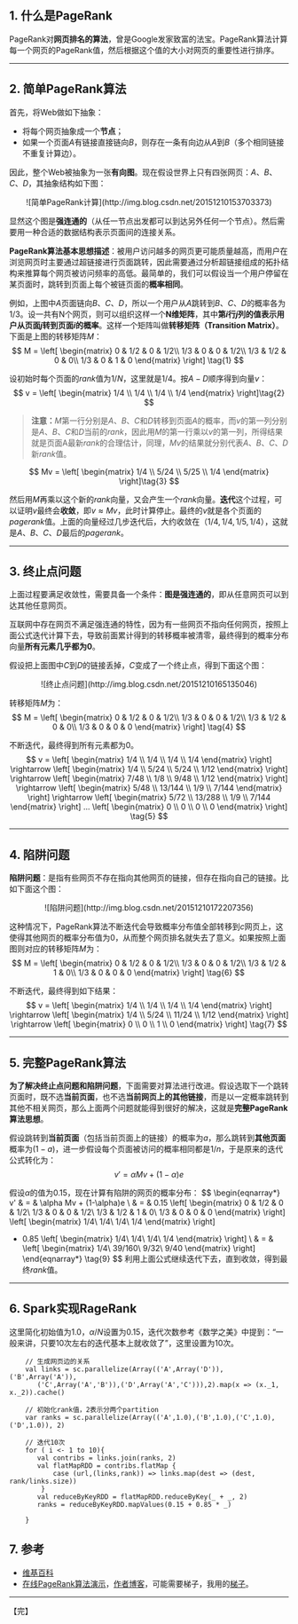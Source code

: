 ## 1. 什么是PageRank

PageRank对**网页排名的算法**，曾是Google发家致富的法宝。PageRank算法计算每一个网页的PageRank值，然后根据这个值的大小对网页的重要性进行排序。


----------

## 2. 简单PageRank算法

首先，将Web做如下抽象：

+ 将每个网页抽象成一个**节点**；
+ 如果一个页面$A$有链接直接链向$B$，则存在一条有向边从$A$到$B$（多个相同链接不重复计算边）。

因此，整个Web被抽象为一张**有向图**。现在假设世界上只有四张网页：$A、B、C、D$，其抽象结构如下图：
<center>![简单PageRank计算](http://img.blog.csdn.net/20151210153703373)</center>

显然这个图是**强连通的**（从任一节点出发都可以到达另外任何一个节点）。然后需要用一种合适的数据结构表示页面间的连接关系。

**PageRank算法基本思想描述**：被用户访问越多的网页更可能质量越高，而用户在浏览网页时主要通过超链接进行页面跳转，因此需要通过分析超链接组成的拓扑结构来推算每个网页被访问频率的高低。最简单的，我们可以假设当一个用户停留在某页面时，跳转到页面上每个被链页面的**概率相同**。

例如，上图中$A$页面链向$B、C、D$，所以一个用户从$A$跳转到$B、C、D$的概率各为$1/3$。设一共有N个网页，则可以组织这样一个**N维矩阵**，其中**第$i$行$j$列的值表示用户从页面$j$转到页面$i$的概率**。这样一个矩阵叫做**转移矩阵（Transition Matrix）**。下面是上图的转移矩阵$M$：
$$
 M = 
 \left[
 \begin{matrix}
   0 & 1/2 & 0 & 1/2\\
   1/3 & 0 & 0 & 1/2\\
   1/3 & 1/2 & 0 & 0\\
   1/3 & 0 & 1 & 0
  \end{matrix}
  \right] \tag{1}
$$


设初始时每个页面的$rank$值为$1/N$，这里就是$1/4$。按$A-D$顺序得到向量$v$：
$$
v = 
\left[
\begin{matrix}
1/4 \\ 1/4 \\ 1/4 \\ 1/4 
\end{matrix}
\right]\tag{2}
$$


> **注意：**$M$第一行分别是$A、B、C$和$D$转移到页面$A$的概率，而$v$的第一列分别是$A、B、C$和$D$当前的$rank$，因此用$M$的第一行乘以$v$的第一列，所得结果就是页面A最新$rank$的合理估计，同理，$Mv$的结果就分别代表$A、B、C、D$新$rank$值。

$$
Mv = 
\left[
\begin{matrix}
1/4 \\ 5/24 \\ 5/25 \\ 1/4 
\end{matrix}
\right]\tag{3}
$$

然后用$M$再乘以这个新的$rank$向量，又会产生一个$rank$向量。**迭代**这个过程，可以证明$v$最终会**收敛**，即$v \approx Mv$，此时计算停止。最终的$v$就是各个页面的$pagerank$值。上面的向量经过几步迭代后，大约收敛在$（1/4, 1/4, 1/5, 1/4）$，这就是$A、B、C、D$最后的$pagerank$。


----------
## 3. 终止点问题
上面过程要满足收敛性，需要具备一个条件：**图是强连通的**，即从任意网页可以到达其他任意网页。

互联网中存在网页不满足强连通的特性，因为有一些网页不指向任何网页，按照上面公式迭代计算下去，导致前面累计得到的转移概率被清零，最终得到的概率分布向量**所有元素几乎都为0**。

假设把上面图中$C$到$D$的链接丢掉，$C$变成了一个终止点，得到下面这个图：
<center>![终止点问题](http://img.blog.csdn.net/20151210165135046)</center>

转移矩阵$M$为：
$$
 M = 
 \left[
 \begin{matrix}
   0 & 1/2 & 0 & 1/2\\
   1/3 & 0 & 0 & 1/2\\
   1/3 & 1/2 & 0 & 0\\
   1/3 & 0 & 0 & 0
  \end{matrix}
  \right] \tag{4}
$$

不断迭代，最终得到所有元素都为0。
$$
v = 
 \left[
 \begin{matrix}
   1/4 \\
   1/4 \\
   1/4 \\
   1/4
  \end{matrix}
  \right]  \rightarrow
 \left[
 \begin{matrix}
   1/4 \\
   5/24 \\
   5/24 \\
   1/12
  \end{matrix}
  \right] \rightarrow 
 \left[
 \begin{matrix}
   7/48 \\
   1/8 \\
   9/48 \\
   1/12
  \end{matrix}
  \right] \rightarrow 
   \left[
 \begin{matrix}
   5/48 \\
   13/144 \\
   1/9 \\
   7/144
  \end{matrix}
  \right] \rightarrow 
   \left[
 \begin{matrix}
   5/72 \\
   13/288 \\
   1/9 \\
   7/144
  \end{matrix}
  \right] ...
     \left[
 \begin{matrix}
   0 \\
   0 \\
   0 \\
   0
  \end{matrix}
  \right] 
\tag{5}
$$


----------
## 4. 陷阱问题
**陷阱问题**：是指有些网页不存在指向其他网页的链接，但存在指向自己的链接。比如下面这个图：
<center>![陷阱问题](http://img.blog.csdn.net/20151210172207356)</center>

这种情况下，PageRank算法不断迭代会导致概率分布值全部转移到$c$网页上，这使得其他网页的概率分布值为0，从而整个网页排名就失去了意义。如果按照上面图则对应的转移矩阵$M$为：　
$$
 M = 
 \left[
 \begin{matrix}
   0 & 1/2 & 0 & 1/2\\
   1/3 & 0 & 0 & 1/2\\
   1/3 & 1/2 & 1 & 0\\
   1/3 & 0 & 0 & 0
  \end{matrix}
  \right] \tag{6}
$$

不断迭代，最终得到如下结果：
$$
v = 
 \left[
 \begin{matrix}
   1/4 \\
   1/4 \\
   1/4 \\
   1/4
  \end{matrix}
  \right]  \rightarrow
 \left[
 \begin{matrix}
   1/4 \\
   5/24 \\
   11/24 \\
   1/12
  \end{matrix}
  \right] \rightarrow 
 \left[
 \begin{matrix}
   0 \\
   0 \\
   1 \\
   0
  \end{matrix}
  \right]
\tag{7}
$$


----------
## 5. 完整PageRank算法

**为了解决终止点问题和陷阱问题**，下面需要对算法进行改进。假设选取下一个跳转页面时，既不选**当前页面**，也不选**当前网页上的其他链接**，而是以一定概率跳转到其他不相关网页，那么上面两个问题就能得到很好的解决，这就是**完整PageRank算法思想**。



假设跳转到**当前页面**（包括当前页面上的链接）的概率为$a$，那么跳转到**其他页面**概率为$(1-a)$，进一步假设每个页面被访问的概率相同都是$1/n$，于是原来的迭代公式转化为：
$$
v' = \alpha Mv  + (1-\alpha)e   \tag{8}
$$

假设$\alpha$的值为0.15，现在计算有陷阱的网页的概率分布：
$$
\begin{eqnarray*}
 v' & = & \alpha Mv  + (1-\alpha)e \\
 & = & 0.15
 \left[
 \begin{matrix}
   0 & 1/2 & 0 & 1/2\\
   1/3 & 0 & 0 & 1/2\\
   1/3 & 1/2 & 1 & 0\\
   1/3 & 0 & 0 & 0
  \end{matrix}
  \right] 
 \left[
 \begin{matrix}
	1/4\\
	1/4\\
	1/4\\
	1/4
  \end{matrix}
  \right] 
  + 0.85
   \left[
 \begin{matrix}
	1/4\\
	1/4\\
	1/4\\
	1/4
  \end{matrix}
  \right] \\
  & = & \left[
 \begin{matrix}
	1/4\\
	39/160\\
	9/32\\
	9/40
  \end{matrix}
  \right] 
  \end{eqnarray*}
   \tag{9}
$$
 利用上面公式继续迭代下去，直到收敛，得到最终$rank$值。


----------

## 6. Spark实现RageRank
 这里简化初始值为1.0，$\alpha / N$设置为0.15，迭代次数参考《数学之美》中提到：“一般来讲，只要10次左右的迭代基本上就收敛了”，这里设置为10次。 
 
```
	// 生成网页边的关系
	val links = sc.parallelize(Array(('A',Array('D')),('B',Array('A')),
	   ('C',Array('A','B')),('D',Array('A','C'))),2).map(x => (x._1, x._2)).cache()
	
	// 初始化rank值，2表示分两个partition
	var ranks = sc.parallelize(Array(('A',1.0),('B',1.0),('C',1.0),('D',1.0)), 2)
	
	// 迭代10次
	for ( i <- 1 to 10){
	   val contribs = links.join(ranks, 2)
	   val flatMapRDD = contribs.flatMap {
		   case (url,(links,rank)) => links.map(dest => (dest, rank/links.size))
		}
	   val reduceByKeyRDD = flatMapRDD.reduceByKey(_ + _, 2)
	   ranks = reduceByKeyRDD.mapValues(0.15 + 0.85 * _)
	
	}

```
 
## 7. 参考
+ [维基百科](https://zh.wikipedia.org/wiki/PageRank)
+ [在线PageRank算法演示](https://bebffd479efdabe8c274b02b19ae9140ad412589.googledrive.com/host/0B2GQktu-wcTiaWw5OFVqT1k3bDA/)，[作者博客](http://www.nowherenearithaca.com/2013/04/explorating-googles-pagerank.html)，可能需要梯子，我用的[梯子](http://www.socksvpn.space)。


----------
【完】